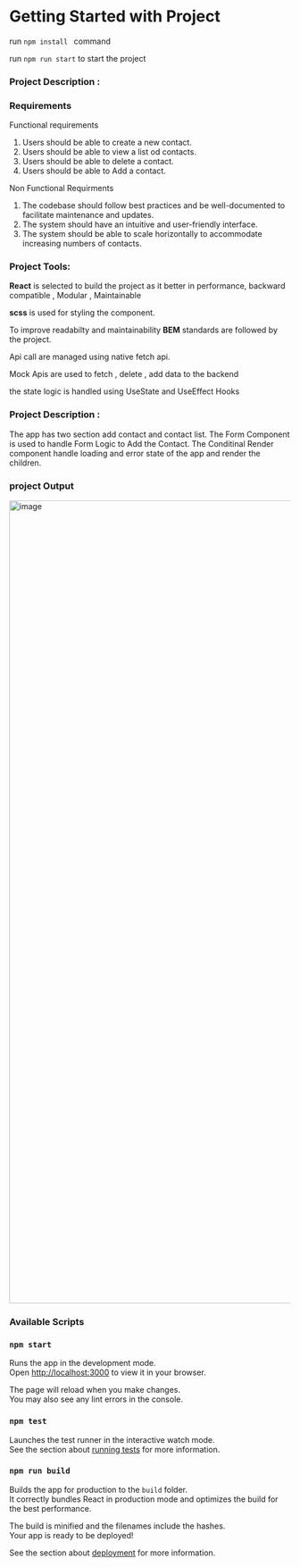 
# Getting Started with Project

run ```npm install ``` command 

run ```npm run start```  to start the project

### Project Description :

### Requirements

Functional requirements
1. Users should be able to create a new contact.
2. Users should be able to view a list od contacts.
3. Users should be able to delete a contact.
4. Users should be able to Add a contact.

Non Functional Requirments
1. The codebase should follow best practices and be well-documented to facilitate maintenance and updates.
2. The system should have an intuitive and user-friendly interface.
3. The system should be able to scale horizontally to accommodate increasing numbers of contacts.

### Project Tools: 

**React** is selected to build the project as it better in performance, backward compatible , Modular , Maintainable  

**scss** is used for styling the component. 

To improve readabilty and maintainability **BEM** standards are followed by the project.  

Api call are managed using native fetch api.

Mock Apis are used to fetch , delete , add  data to the backend

the state logic is handled using UseState and UseEffect Hooks

### Project Description :

The app has two section add contact and contact list. The Form Component is used to handle Form Logic to Add the Contact.
The Conditinal Render component handle loading and error state of the app and render the children.  

### project Output

<img width="1438" alt="image" src="https://github.com/user-attachments/assets/4825bdb6-0003-4c72-b652-15fe7fe5b27b">


### Available Scripts

### `npm start`

Runs the app in the development mode.\
Open [http://localhost:3000](http://localhost:3000) to view it in your browser.

The page will reload when you make changes.\
You may also see any lint errors in the console.

### `npm test`

Launches the test runner in the interactive watch mode.\
See the section about [running tests](https://facebook.github.io/create-react-app/docs/running-tests) for more information.

### `npm run build`

Builds the app for production to the `build` folder.\
It correctly bundles React in production mode and optimizes the build for the best performance.

The build is minified and the filenames include the hashes.\
Your app is ready to be deployed!

See the section about [deployment](https://facebook.github.io/create-react-app/docs/deployment) for more information.

